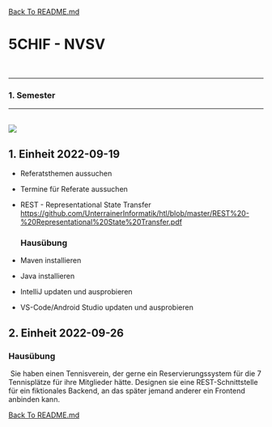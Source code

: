 [Back To README.md][back]

# 5CHIF - NVSV

<br>

----

### 1. Semester

----

<br>

<img src="https://github.com/UnterrainerInformatik/htl/blob/master/img/5CHIF-Stundenplan.png" />

<br>

## 1. Einheit 2022-09-19

- Referatsthemen aussuchen
- Termine für Referate aussuchen

- REST - Representational State Transfer
  https://github.com/UnterrainerInformatik/htl/blob/master/REST%20-%20Representational%20State%20Transfer.pdf

  ### Hausübung

- Maven installieren
- Java installieren
- IntelliJ updaten und ausprobieren
- VS-Code/Android Studio updaten und ausprobieren



## 2. Einheit 2022-09-26



### Hausübung

​	Sie haben einen Tennisverein, der gerne ein Reservierungssystem für die 7 Tennisplätze für ihre Mitglieder hätte. Designen sie eine REST-Schnittstelle für ein fiktionales Backend, an das später jemand anderer ein Frontend anbinden kann.



[Back To README.md][back]

[back]: https://github.com/UnterrainerInformatik/htl
